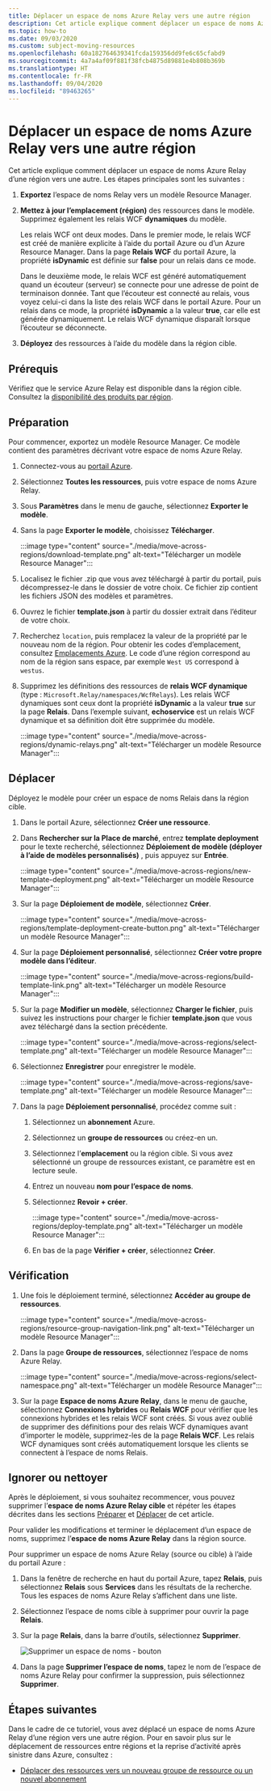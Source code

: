 ```yaml
---
title: Déplacer un espace de noms Azure Relay vers une autre région
description: Cet article explique comment déplacer un espace de noms Azure Relay de la région actuelle vers une autre région.
ms.topic: how-to
ms.date: 09/03/2020
ms.custom: subject-moving-resources
ms.openlocfilehash: 60a182764639341fcda159356dd9fe6c65cfabd9
ms.sourcegitcommit: 4a7a4af09f881f38fcb4875d89881e4b808b369b
ms.translationtype: HT
ms.contentlocale: fr-FR
ms.lasthandoff: 09/04/2020
ms.locfileid: "89463265"
---
```

# <a name="move-an-azure-relay-namespace-to-another-region"></a>Déplacer un espace de noms Azure Relay vers une autre région
Cet article explique comment déplacer un espace de noms Azure Relay d’une région vers une autre. Les étapes principales sont les suivantes :

1. **Exportez** l’espace de noms Relay vers un modèle Resource Manager.
1. **Mettez à jour l’emplacement (région)** des ressources dans le modèle. Supprimez également les relais WCF **dynamiques** du modèle. 

    Les relais WCF ont deux modes. Dans le premier mode, le relais WCF est créé de manière explicite à l’aide du portail Azure ou d’un Azure Resource Manager. Dans la page **Relais WCF** du portail Azure, la propriété **isDynamic** est définie sur **false** pour un relais dans ce mode. 

    Dans le deuxième mode, le relais WCF est généré automatiquement quand un écouteur (serveur) se connecte pour une adresse de point de terminaison donnée. Tant que l’écouteur est connecté au relais, vous voyez celui-ci dans la liste des relais WCF dans le portail Azure. Pour un relais dans ce mode, la propriété **isDynamic** a la valeur **true**, car elle est générée dynamiquement. Le relais WCF dynamique disparaît lorsque l’écouteur se déconnecte. 
1. **Déployez** des ressources à l’aide du modèle dans la région cible.

## <a name="prerequisites"></a>Prérequis
Vérifiez que le service Azure Relay est disponible dans la région cible. Consultez la [disponibilité des produits par région](https://azure.microsoft.com/global-infrastructure/services/?products=service-bus&regions=all). 
 
## <a name="prepare"></a>Préparation
Pour commencer, exportez un modèle Resource Manager. Ce modèle contient des paramètres décrivant votre espace de noms Azure Relay.

1. Connectez-vous au [portail Azure](https://portal.azure.com).
2. Sélectionnez **Toutes les ressources**, puis votre espace de noms Azure Relay.
3. Sous **Paramètres** dans le menu de gauche, sélectionnez **Exporter le modèle**.
4. Sans la page **Exporter le modèle**, choisissez **Télécharger**.

    :::image type="content" source="./media/move-across-regions/download-template.png" alt-text="Télécharger un modèle Resource Manager":::
5. Localisez le fichier .zip que vous avez téléchargé à partir du portail, puis décompressez-le dans le dossier de votre choix. Ce fichier zip contient les fichiers JSON des modèles et paramètres. 
1. Ouvrez le fichier **template.json** à partir du dossier extrait dans l’éditeur de votre choix.
1. Recherchez `location`, puis remplacez la valeur de la propriété par le nouveau nom de la région. Pour obtenir les codes d’emplacement, consultez [Emplacements Azure](https://azure.microsoft.com/global-infrastructure/locations/). Le code d’une région correspond au nom de la région sans espace, par exemple `West US` correspond à `westus`.
1. Supprimez les définitions des ressources de **relais WCF dynamique** (type : `Microsoft.Relay/namespaces/WcfRelays`). Les relais WCF dynamiques sont ceux dont la propriété **isDynamic** a la valeur **true** sur la page **Relais**. Dans l’exemple suivant, **echoservice** est un relais WCF dynamique et sa définition doit être supprimée du modèle. 

    :::image type="content" source="./media/move-across-regions/dynamic-relays.png" alt-text="Télécharger un modèle Resource Manager":::

## <a name="move"></a>Déplacer
Déployez le modèle pour créer un espace de noms Relais dans la région cible. 

1. Dans le portail Azure, sélectionnez **Créer une ressource**.
2. Dans **Rechercher sur la Place de marché**, entrez **template deployment** pour le texte recherché, sélectionnez **Déploiement de modèle (déployer à l’aide de modèles personnalisés)** , puis appuyez sur **Entrée**.

    :::image type="content" source="./media/move-across-regions/new-template-deployment.png" alt-text="Télécharger un modèle Resource Manager":::    
1. Sur la page **Déploiement de modèle**, sélectionnez **Créer**.

    :::image type="content" source="./media/move-across-regions/template-deployment-create-button.png" alt-text="Télécharger un modèle Resource Manager":::        
1. Sur la page **Déploiement personnalisé**, sélectionnez **Créer votre propre modèle dans l’éditeur**.

    :::image type="content" source="./media/move-across-regions/build-template-link.png" alt-text="Télécharger un modèle Resource Manager":::            
1. Sur la page **Modifier un modèle**, sélectionnez **Charger le fichier**, puis suivez les instructions pour charger le fichier **template.json** que vous avez téléchargé dans la section précédente.

    :::image type="content" source="./media/move-across-regions/select-template.png" alt-text="Télécharger un modèle Resource Manager":::                
1. Sélectionnez **Enregistrer** pour enregistrer le modèle. 

    :::image type="content" source="./media/move-across-regions/save-template.png" alt-text="Télécharger un modèle Resource Manager":::                    
1. Dans la page **Déploiement personnalisé**, procédez comme suit : 
    1. Sélectionnez un **abonnement** Azure. 
    2. Sélectionnez un **groupe de ressources** ou créez-en un. 
    3. Sélectionnez l’**emplacement** ou la région cible. Si vous avez sélectionné un groupe de ressources existant, ce paramètre est en lecture seule. 
    4. Entrez un nouveau **nom pour l’espace de noms**.
    1. Sélectionnez **Revoir + créer**. 

        :::image type="content" source="./media/move-across-regions/deploy-template.png" alt-text="Télécharger un modèle Resource Manager":::
    1. En bas de la page **Vérifier + créer**, sélectionnez **Créer**. 
    
## <a name="verify"></a>Vérification
1. Une fois le déploiement terminé, sélectionnez **Accéder au groupe de ressources**.

    :::image type="content" source="./media/move-across-regions/resource-group-navigation-link.png" alt-text="Télécharger un modèle Resource Manager":::    
1. Dans la page **Groupe de ressources**, sélectionnez l’espace de noms Azure Relay. 

    :::image type="content" source="./media/move-across-regions/select-namespace.png" alt-text="Télécharger un modèle Resource Manager":::    
1. Sur la page **Espace de noms Azure Relay**, dans le menu de gauche, sélectionnez **Connexions hybrides** ou **Relais WCF** pour vérifier que les connexions hybrides et les relais WCF sont créés. Si vous avez oublié de supprimer des définitions pour des relais WCF dynamiques avant d’importer le modèle, supprimez-les de la page **Relais WCF**. Les relais WCF dynamiques sont créés automatiquement lorsque les clients se connectent à l’espace de noms Relais. 

## <a name="discard-or-clean-up"></a>Ignorer ou nettoyer
Après le déploiement, si vous souhaitez recommencer, vous pouvez supprimer l’**espace de noms Azure Relay cible** et répéter les étapes décrites dans les sections [Préparer](#prepare) et [Déplacer](#move) de cet article.

Pour valider les modifications et terminer le déplacement d’un espace de noms, supprimez l’**espace de noms Azure Relay** dans la région source. 

Pour supprimer un espace de noms Azure Relay (source ou cible) à l’aide du portail Azure :

1. Dans la fenêtre de recherche en haut du portail Azure, tapez **Relais**, puis sélectionnez **Relais** sous **Services** dans les résultats de la recherche. Tous les espaces de noms Azure Relay s’affichent dans une liste.
2. Sélectionnez l’espace de noms cible à supprimer pour ouvrir la page **Relais**. 
1. Sur la page **Relais**, dans la barre d’outils, sélectionnez **Supprimer**. 

    ![Supprimer un espace de noms - bouton](./media/move-across-regions/delete-namespace-button.png)
3. Dans la page **Supprimer l’espace de noms**, tapez le nom de l’espace de noms Azure Relay pour confirmer la suppression, puis sélectionnez **Supprimer**. 

## <a name="next-steps"></a>Étapes suivantes
Dans le cadre de ce tutoriel, vous avez déplacé un espace de noms Azure Relay d’une région vers une autre région. Pour en savoir plus sur le déplacement de ressources entre régions et la reprise d’activité après sinistre dans Azure, consultez :

- [Déplacer des ressources vers un nouveau groupe de ressource ou un nouvel abonnement](../azure-resource-manager/management/move-resource-group-and-subscription.md)
